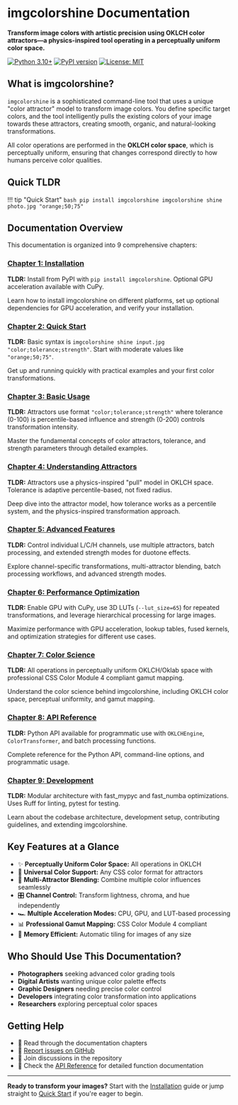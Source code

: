 # imgcolorshine Documentation

**Transform image colors with artistic precision using OKLCH color attractors—a physics-inspired tool operating in a perceptually uniform color space.**

[![Python 3.10+](https://img.shields.io/badge/python-3.10+-blue.svg)](https://www.python.org/downloads/)
[![PyPI version](https://badge.fury.io/py/imgcolorshine.svg)](https://badge.fury.io/py/imgcolorshine)
[![License: MIT](https://img.shields.io/badge/License-MIT-green.svg)](https://opensource.org/licenses/MIT)

## What is imgcolorshine?

`imgcolorshine` is a sophisticated command-line tool that uses a unique "color attractor" model to transform image colors. You define specific target colors, and the tool intelligently pulls the existing colors of your image towards these attractors, creating smooth, organic, and natural-looking transformations.

All color operations are performed in the **OKLCH color space**, which is perceptually uniform, ensuring that changes correspond directly to how humans perceive color qualities.

## Quick TLDR

!!! tip "Quick Start"
    ```bash
    pip install imgcolorshine
    imgcolorshine shine photo.jpg "orange;50;75"
    ```

## Documentation Overview

This documentation is organized into 9 comprehensive chapters:

### [Chapter 1: Installation](installation.md)
**TLDR:** Install from PyPI with `pip install imgcolorshine`. Optional GPU acceleration available with CuPy.

Learn how to install imgcolorshine on different platforms, set up optional dependencies for GPU acceleration, and verify your installation.

### [Chapter 2: Quick Start](quickstart.md) 
**TLDR:** Basic syntax is `imgcolorshine shine input.jpg "color;tolerance;strength"`. Start with moderate values like `"orange;50;75"`.

Get up and running quickly with practical examples and your first color transformations.

### [Chapter 3: Basic Usage](basic-usage.md)
**TLDR:** Attractors use format `"color;tolerance;strength"` where tolerance (0-100) is percentile-based influence and strength (0-200) controls transformation intensity.

Master the fundamental concepts of color attractors, tolerance, and strength parameters through detailed examples.

### [Chapter 4: Understanding Attractors](understanding-attractors.md)
**TLDR:** Attractors use a physics-inspired "pull" model in OKLCH space. Tolerance is adaptive percentile-based, not fixed radius.

Deep dive into the attractor model, how tolerance works as a percentile system, and the physics-inspired transformation approach.

### [Chapter 5: Advanced Features](advanced-features.md)
**TLDR:** Control individual L/C/H channels, use multiple attractors, batch processing, and extended strength modes for duotone effects.

Explore channel-specific transformations, multi-attractor blending, batch processing workflows, and advanced strength modes.

### [Chapter 6: Performance Optimization](performance-optimization.md)
**TLDR:** Enable GPU with CuPy, use 3D LUTs (`--lut_size=65`) for repeated transformations, and leverage hierarchical processing for large images.

Maximize performance with GPU acceleration, lookup tables, fused kernels, and optimization strategies for different use cases.

### [Chapter 7: Color Science](color-science.md)
**TLDR:** All operations in perceptually uniform OKLCH/Oklab space with professional CSS Color Module 4 compliant gamut mapping.

Understand the color science behind imgcolorshine, including OKLCH color space, perceptual uniformity, and gamut mapping.

### [Chapter 8: API Reference](api-reference.md)
**TLDR:** Python API available for programmatic use with `OKLCHEngine`, `ColorTransformer`, and batch processing functions.

Complete reference for the Python API, command-line options, and programmatic usage.

### [Chapter 9: Development](development.md)
**TLDR:** Modular architecture with fast_mypyc and fast_numba optimizations. Uses Ruff for linting, pytest for testing.

Learn about the codebase architecture, development setup, contributing guidelines, and extending imgcolorshine.

## Key Features at a Glance

- ✨ **Perceptually Uniform Color Space:** All operations in OKLCH
- 🎨 **Universal Color Support:** Any CSS color format for attractors  
- 🎯 **Multi-Attractor Blending:** Combine multiple color influences seamlessly
- 🎛️ **Channel Control:** Transform lightness, chroma, and hue independently
- 🏎️ **Multiple Acceleration Modes:** CPU, GPU, and LUT-based processing
- 📊 **Professional Gamut Mapping:** CSS Color Module 4 compliant
- 💾 **Memory Efficient:** Automatic tiling for images of any size

## Who Should Use This Documentation?

- **Photographers** seeking advanced color grading tools
- **Digital Artists** wanting unique color palette effects  
- **Graphic Designers** needing precise color control
- **Developers** integrating color transformation into applications
- **Researchers** exploring perceptual color spaces

## Getting Help

- 📖 Read through the documentation chapters
- 🐛 [Report issues on GitHub](https://github.com/twardoch/imgcolorshine/issues)
- 💬 Join discussions in the repository
- 📝 Check the [API Reference](api-reference.md) for detailed function documentation

---

**Ready to transform your images?** Start with the [Installation](installation.md) guide or jump straight to [Quick Start](quickstart.md) if you're eager to begin.